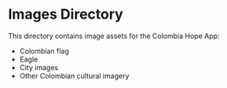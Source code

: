 # Images Directory

This directory contains image assets for the Colombia Hope App:
- Colombian flag
- Eagle
- City images
- Other Colombian cultural imagery